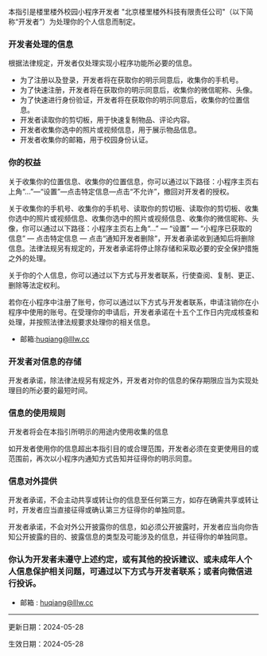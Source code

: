 本指引是楼里楼外校园小程序开发者 "北京楼里楼外科技有限责任公司"（以下简称“开发者”）为处理你的个人信息而制定。

### 开发者处理的信息

根据法律规定，开发者仅处理实现小程序功能所必要的信息。

- 为了注册以及登录，开发者将在获取你的明示同意后，收集你的手机号。
- 为了快速注册，开发者将在获取你的明示同意后，收集你的微信昵称、头像。
- 为了快速进行身份验证，开发者将在获取你的明示同意后，收集你的位置信息。
- 开发者读取你的剪切板，用于快速复制物品、评论内容。
- 开发者收集你选中的照片或视频信息，用于展示物品信息。
- 开发者收集你的邮箱，用于校园身份认证。

### 你的权益

关于收集你的位置信息、收集你的位置信息，你可以通过以下路径：小程序主页右上角“…”—“设置”—点击特定信息—点击“不允许”，撤回对开发者的授权。

关于收集你的手机号、收集你的手机号、读取你的剪切板、读取你的剪切板、收集你选中的照片或视频信息、收集你选中的照片或视频信息、收集你的微信昵称、头像，你可以通过以下路径：小程序主页右上角“...”  — “设置” — “小程序已获取的信息” — 点击特定信息 —  点击“通知开发者删除”，开发者承诺收到通知后将删除信息。法律法规另有规定的，开发者承诺将停止除存储和采取必要的安全保护措施之外的处理。

关于你的个人信息，你可以通过以下方式与开发者联系，行使查阅、复制、更正、删除等法定权利。

若你在小程序中注册了账号，你可以通过以下方式与开发者联系，申请注销你在小程序中使用的账号。在受理你的申请后，开发者承诺在十五个工作日内完成核查和处理，并按照法律法规要求处理你的相关信息。

- 邮箱:huqiang@lllw.cc

### 开发者对信息的存储

开发者承诺，除法律法规另有规定外，开发者对你的信息的保存期限应当为实现处理目的所必要的最短时间。

### 信息的使用规则

开发者将会在本指引所明示的用途内使用收集的信息

如开发者使用你的信息超出本指引目的或合理范围，开发者必须在变更使用目的或范围前，再次以小程序内通知方式告知并征得你的明示同意。

### 信息对外提供

开发者承诺，不会主动共享或转让你的信息至任何第三方，如存在确需共享或转让时，开发者应当直接征得或确认第三方征得你的单独同意。

开发者承诺，不会对外公开披露你的信息，如必须公开披露时，开发者应当向你告知公开披露的目的、披露信息的类型及可能涉及的信息，并征得你的单独同意。

### 你认为开发者未遵守上述约定，或有其他的投诉建议、或未成年人个人信息保护相关问题，可通过以下方式与开发者联系；或者向微信进行投诉。

- 邮箱 : huqiang@lllw.cc

---

更新日期：2024-05-28

生效日期：2024-05-28
